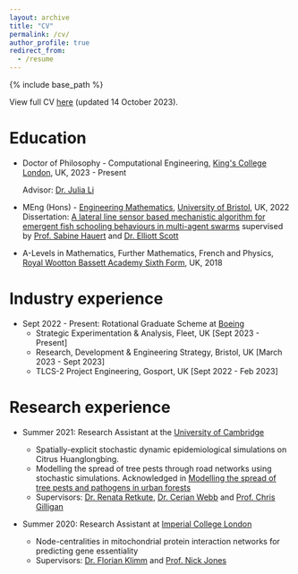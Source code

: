 ```yaml
---
layout: archive
title: "CV"
permalink: /cv/
author_profile: true
redirect_from:
  - /resume
---
```


{% include base_path %}

View full CV [here](http://vedang-joshi.github.io/files/Vedang_Joshi_CV.pdf) (updated 14 October 2023).

Education
======
* Doctor of Philosophy - Computational Engineering, [King's College London](https://www.kcl.ac.uk/), UK, 2023 - Present

  Advisor: [Dr. Julia Li](https://www.kcl.ac.uk/people/juan-li)

* MEng (Hons) - [Engineering Mathematics](https://www.bristol.ac.uk/study/undergraduate/2024/engineering-maths/meng-engineering-mathematics/), [University of Bristol](https://www.bristol.ac.uk/), UK, 2022  
  Dissertation: [A lateral line sensor based mechanistic algorithm for emergent fish schooling behaviours in multi-agent swarms](https://vedang-joshi.github.io/files/Vedang_Joshi_Dissertation.pdf) supervised by
  [Prof. Sabine Hauert](https://hauertlab.com/sabine-hauert/) and [Dr. Elliott Scott](https://www.linkedin.com/in/elliott-scott-338742ab/)
  
* A-Levels in Mathematics, Further Mathematics, French and Physics, [Royal Wootton Bassett Academy Sixth Form](https://www.rwba.org.uk/sixthform/), UK, 2018

Industry experience
======
* Sept 2022 - Present: Rotational Graduate Scheme at [Boeing](https://www.boeing.co.uk)
  * Strategic Experimentation & Analysis, Fleet, UK [Sept 2023 - Present]
  * Research, Development & Engineering Strategy, Bristol, UK [March 2023 - Sept 2023]
  * TLCS-2 Project Engineering, Gosport, UK [Sept 2022 - Feb 2023]

Research experience
======
* Summer 2021: Research Assistant at the [University of Cambridge](https://www.cam.ac.uk)
  * Spatially-explicit stochastic dynamic epidemiological simulations on Citrus Huanglongbing.
  * Modelling the spread of tree pests through road networks using stochastic simulations. Acknowledged in [Modelling the spread of tree pests and pathogens in urban forests](https://www.sciencedirect.com/science/article/pii/S1618866723002078)
  * Supervisors: [Dr. Renata Retkute](https://www.plantsci.cam.ac.uk/directory/retkute-renata), [Dr. Cerian Webb](https://www.plantsci.cam.ac.uk/directory/cerian-webb) and [Prof. Chris Gilligan](https://www.plantsci.cam.ac.uk/directory/gilligan-chris)

* Summer 2020: Research Assistant at [Imperial College London](https://www.imperial.ac.uk)
  * Node-centralities in mitochondrial protein interaction networks for predicting gene essentiality
  * Supervisors: [Dr. Florian Klimm](https://floklimm.github.io) and [Prof. Nick Jones](https://www.imperial.ac.uk/people/nick.jones)


